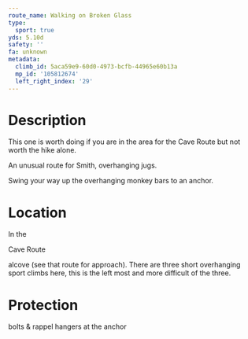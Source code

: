 ```yaml
---
route_name: Walking on Broken Glass
type:
  sport: true
yds: 5.10d
safety: ''
fa: unknown
metadata:
  climb_id: 5aca59e9-60d0-4973-bcfb-44965e60b13a
  mp_id: '105812674'
  left_right_index: '29'
---
```

# Description
This one is worth doing if you are in the area for the Cave Route but not worth the hike alone.

An unusual route for Smith, overhanging jugs.

Swing your way up the overhanging monkey bars to an anchor.

# Location
In the

Cave Route

alcove (see that route for approach). There are three short overhanging sport climbs here, this is the left most and more difficult of the three.

# Protection
bolts & rappel hangers at the anchor
